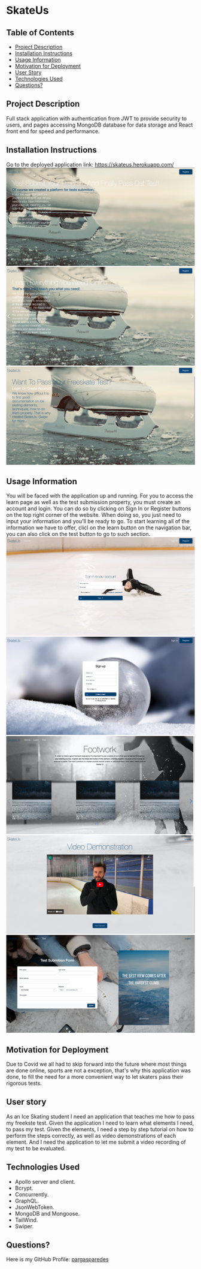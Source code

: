 # SkateUs

## Table of Contents
- [Project Description](#project-description)
- [Installation Instructions](#installation-instructions)
- [Usage Information](#usage-information)
- [Motivation for Deployment](#motivation-for-deployment)
- [User Story](#user-story)
- [Technologies Used](#technologies-used)
- [Questions?](#questions)

## Project Description
Full stack application with authentication from JWT to provide security to users, and pages accessing MongoDB database for data storage and React front end for speed and performance.

## Installation Instructions
Go to the deployed application link: https://skateus.herokuapp.com/
![screenshot](./client/assets/1.png)
![screenshot](./client/assets/2.png)
![screenshot](./client/assets/3.png)


## Usage Information
You will be faced with the application up and running.
For you to access the learn page as well as the test submission property, you must create an account and login. You can do so by clicking on Sign In or Register buttons on the top right corner of the website. When doing so, you just need to input your information and you'll be ready to go.
To start learning all of the information we have to offer, clicl on the learn button on the navigation bar, you can also click on the test button to go to such section.
![screenshot](./client/assets/8.png)
![screenshot](./client/assets/4.png)
![screenshot](./client/assets/5.png)
![screenshot](./client/assets/6.png)
![screenshot](./client/assets/7.png)

## Motivation for Deployment
Due to Covid we all had to skip forward into the future where most things are done online, sports are not a exception, that's why this application was done, to fill the need for a more convenient way to let skaters pass their rigorous tests.

## User story
As an Ice Skating student I need an application that teaches me how to pass my freekste test. Given the application I need to learn what elements I need, to pass my test. Given the elements, I need a step by step tutorial on how to perform the steps correctly, as well as video demonstrations of each element. And I need the application to let me submit a video recording of my test to be evaluated.

## Technologies Used
- Apollo server and client.
- Bcrypt.
- Concurrently.
- GraphQL.
- JsonWebToken.
- MongoDB and Mongoose.
- TailWind.
- Swiper.


## Questions?
Here is my GitHub Profile: [pargasparedes](https://github.com/pargasparedes)